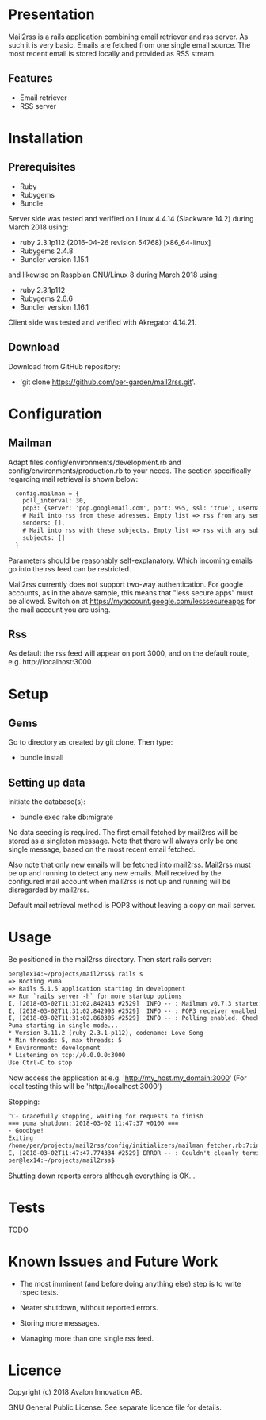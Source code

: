 # Presentation

Mail2rss is a rails application combining email retriever and rss server. As such it is very basic. Emails are fetched from one single email source. The most recent email is stored locally and provided as RSS stream.


## Features

 - Email retriever
 - RSS server


# Installation

## Prerequisites

 - Ruby
 - Rubygems
 - Bundle

Server side was tested and verified on Linux 4.4.14 (Slackware 14.2) during March 2018 using:

 - ruby 2.3.1p112 (2016-04-26 revision 54768) [x86_64-linux]
 - Rubygems 2.4.8
 - Bundler version 1.15.1

and likewise on Raspbian GNU/Linux 8 during March 2018 using:

 - ruby 2.3.1p112
 - Rubygems 2.6.6
 - Bundler version 1.16.1

Client side was tested and verified with Akregator 4.14.21.


## Download

Download from GitHub repository:

 - 'git clone https://github.com/per-garden/mail2rss.git'.



# Configuration

## Mailman

Adapt files config/environments/development.rb and config/environments/production.rb to your needs. The section specifically regarding mail retrieval is shown below:

```html
  config.mailman = {
    poll_interval: 30,
    pop3: {server: 'pop.googlemail.com', port: 995, ssl: 'true', username: 'USERNAME', password: 'PASSWORD'},
    # Mail into rss from these adresses. Empty list => rss from any sender
    senders: [],
    # Mail into rss with these subjects. Empty list => rss with any subject
    subjects: []
  }
```

Parameters should be reasonably self-explanatory. Which incoming emails go into the rss feed can be restricted.

Mail2rss currently does not support two-way authentication. For google accounts, as in the above sample, this means that "less secure apps" must be allowed. Switch on at https://myaccount.google.com/lesssecureapps for the mail account you are using.


## Rss

As default the rss feed will appear on port 3000, and on the default route, e.g. http://localhost:3000


# Setup

## Gems

Go to directory as created by git clone. Then type:

 - bundle install


## Setting up data

Initiate the database(s):

 - bundle exec rake db:migrate

No data seeding is required. The first email fetched by mail2rss will be stored as a singleton message. Note that there will always only be one single message, based on the most recent email fetched.

Also note that only new emails will be fetched into mail2rss. Mail2rss must be up and running to detect any new emails. Mail received by the configured mail account when mail2rss is not up and running will be disregarded by mail2rss.

Default mail retrieval method is POP3 without leaving a copy on mail server.



# Usage

Be positioned in the mail2rss directory. Then start rails server:

```html
per@lex14:~/projects/mail2rss$ rails s
=> Booting Puma
=> Rails 5.1.5 application starting in development 
=> Run `rails server -h` for more startup options
I, [2018-03-02T11:31:02.842413 #2529]  INFO -- : Mailman v0.7.3 started
I, [2018-03-02T11:31:02.842993 #2529]  INFO -- : POP3 receiver enabled (USERNAME@gmail.com@pop.googlemail.com).
I, [2018-03-02T11:31:02.860305 #2529]  INFO -- : Polling enabled. Checking every 30 seconds.
Puma starting in single mode...
* Version 3.11.2 (ruby 2.3.1-p112), codename: Love Song
* Min threads: 5, max threads: 5
* Environment: development
* Listening on tcp://0.0.0.0:3000
Use Ctrl-C to stop
```

Now access the application at e.g. 'http://my_host.my_domain:3000' (For local testing this will be 'http://localhost:3000')

Stopping:

```html
^C- Gracefully stopping, waiting for requests to finish
=== puma shutdown: 2018-03-02 11:47:37 +0100 ===
- Goodbye!
Exiting
/home/per/projects/mail2rss/config/initializers/mailman_fetcher.rb:7:in `block in <top (required)>': Wait for MailmanFetchJob to finish (RuntimeError)
E, [2018-03-02T11:47:47.774334 #2529] ERROR -- : Couldn't cleanly terminate all actors in 10 seconds!
per@lex14:~/projects/mail2rss$
```

Shutting down reports errors although everything is OK...


# Tests

TODO


# Known Issues and Future Work

 - The most imminent (and before doing anything else) step is to write rspec tests.

 - Neater shutdown, without reported errors.

 - Storing more messages.

 - Managing more than one single rss feed.


# Licence

Copyright (c) 2018 Avalon Innovation AB.

GNU General Public License. See separate licence file for details.
